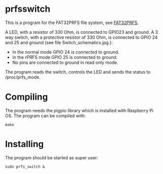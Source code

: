 # prfsswitch
This is a program for the FAT32PRFS file system, see [FAT32PRFS](https://github.com/elbojvv/fat32prfs).

A LED, with a resistor of 330 Ohm, is connected to GPIO23 and ground. A 3 way switch, with a protective resistor of 330 Ohm, is connected to GPIO 24 and 25 and ground (see file Switch_schematics.jpg.):
- In the normal mode GPIO 24 is connected to ground.
- In the rPRFS mode GPIO 25 is connected to ground.
- No pins are connected to ground in read only mode.


The program reads the switch, controls the LED and sends the status to /proc/prfs_mode.

 # Compiling
The program needs the pigpio library which is installed with Raspberry Pi OS. The program can be compiled with:
```
make
```

# Installing 
The program should be started as super user:
```
sudo prfs_switch &
```
